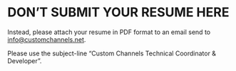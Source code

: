 DON&#8217;T SUBMIT YOUR RESUME HERE
=========================
Instead, please attach your resume in PDF format to an email send to <a href="mailto:info@customchannels.net">info@customchannels.net</a>.

Please use the subject-line &#8220;Custom Channels Technical Coordinator &amp; Developer&#8221;.
